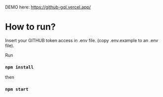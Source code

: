 DEMO here: https://github-gql.vercel.app/

# How to run?

Insert your GITHUB token access in .env file. (copy .env.example to an .env file).

Run 
### `npm install`

then 
### `npm start`
